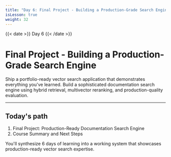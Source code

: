 ```yaml
---
title: "Day 6: Final Project - Building a Production-Grade Search Engine"
isLesson: true
weight: 32
---
```


{{< date >}} Day 6 {{< /date >}}

# Final Project - Building a Production-Grade Search Engine

Ship a portfolio-ready vector search application that demonstrates everything you've learned. Build a sophisticated documentation search engine using hybrid retrieval, multivector reranking, and production-quality evaluation.

---

## Today's path

1. Final Project: Production-Ready Documentation Search Engine
2. Course Summary and Next Steps

You'll synthesize 6 days of learning into a working system that showcases production-ready vector search expertise.

